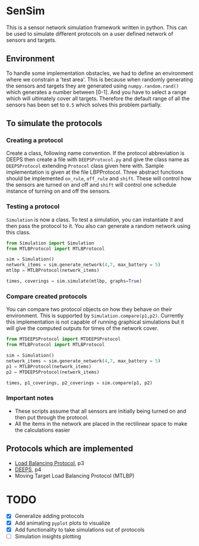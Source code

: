 # SenSim

This is a sensor network simulation framework written in python. This can be used to simulate different protocols on a user defined network of sensors and targets.

## Environment

To handle some implementation obstacles, we had to define an environment where we constrain a 'test area'. This is because when randomly generating the sensors and targets they are generated using `numpy.random.rand()` which generates a number between [0-1]. And you have to select a range which will ultimately cover all targets. Therefore the default range of all the sensors has been set to `0.5` which solves this problem partially.

## To simulate the protocols

### Creating a protocol

Create a class, following name convention. If the protocol abbreviation is DEEPS then create a file with `DEEPSProtocol.py` and give the class name as `DEEPSProtocol` extending `Protocol` class given here with. Sample implementation is given at the file LBPProtocol. Three abstract functions should be implemented `on_rule`, `off_rule` and `shift`. These will control how the sensors are turned on and off and `shift` will control one schedule instance of turning on and off the sensors.

### Testing a protocol

`Simulation` is now a class. To test a simulation, you can instantiate it and then pass the protocol to it. You also can generate a random network using this class.

``` python
from Simulation import Simulation
from MTLBProtocol import MTLBProtocol

sim = Simulation()
network_items = sim.generate_network(4,7, max_battery = 5)
mtlbp = MTLBProtocol(network_items)

times, coverings = sim.simulate(mtlbp, graphs=True)
```

### Compare created protocols

You can compare two protocol objects on how they behave on their environment. This is supported by `Simulation.compare(p1,p2)`. Currently this implementation is not capable of running graphical simulations but it will give the computed outputs for times of the network cover.

``` python
from MTDEEPSProtocol import MTDEEPSProtocol
from MTLBProtocol import MTLBProtocol

sim = Simulation()
network_items = sim.generate_network(4,7, max_battery = 5)
p1 = MTLBProtocol(network_items)
p2 = MTDEEPSProtocol(network_items)

times, p1_coverings, p2_coverings = sim.compare(p1, p2)
```

### Important notes

- These scripts assume that all sensors are initially being turned on and then put through the protocol.
- All the items in the network are placed in the rectilinear space to make the calculations easier

## Protocols which are implemented

- [Load Balancing Protocol](https://grid.cs.gsu.edu/~cscazz/postscript/sawn06deeps.pdf), p3
- [DEEPS](https://grid.cs.gsu.edu/~cscazz/postscript/sawn06deeps.pdf), p4
- Moving Target Load Balancing Protocol (MTLBP)

# TODO
- [x] Generalize adding protocols
- [x] Add animating `pyplot` plots to visualize
- [x] Add functionality to take simulations out of protocols
- [ ] Simulation insights plotting
